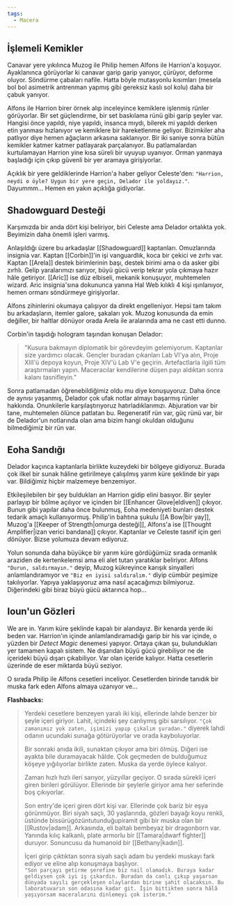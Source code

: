 ```yaml
---  
tags:  
  - Macera  
---  
```

## İşlemeli Kemikler  
Canavar yere yıkılınca Muzog ile Philip hemen Alfons ile Harrion'a koşuyor. Ayaklanınca görüyorlar ki canavar garip garip yanıyor, çürüyor, deforme oluyor. Söndürme çabaları nafile. Hatta böyle mutasyonlu kısımları (mesela bol bol asimetrik antrenman yapmış gibi gereksiz kaslı sol kolu) daha bir çabuk yanıyor.  
  
Alfons ile Harrion birer örnek alıp inceleyince kemiklere işlenmiş rünler görüyorlar. Bir set güçlendirme, bir set baskılama rünü gibi garip şeyler var. Hangisi önce yapıldı, niye yapıldı, insanca mıydı, bilerek mi yapıldı derken etin yanması hızlanıyor ve kemiklere bir hareketlenme geliyor. Bizimkiler aha patlıyor diye hemen ağaçların arkasına saklanıyor. Bir iki saniye sonra bütün kemikler katmer katmer patlayarak parçalanıyor. Bu patlamalardan kurtulamayan Harrion yine kısa süreli bir uyuyup uyanıyor. Orman yanmaya başladığı için çıkıp güvenli bir yer aramaya girişiyorlar.  
  
Açıklık bir yere geldiklerinde Harrion'a haber geliyor Celeste'den: `"Harrion, neydi o öyle? Uygun bir yere geçin, Delador ile yoldayız."`. Dayummm... Hemen en yakın açıklığa gidiyorlar.  
## Shadowguard Desteği  
Karşımızda bir anda dört kişi beliriyor, biri Celeste ama Delador ortalıkta yok. Beyimizin daha önemli işleri varmış.  
  
Anlaşıldığı üzere bu arkadaşlar [[Shadowguard]] kaptanları. Omuzlarında insignia var. Kaptan [[Corbin]]'in işi vanguardlık, koca bir çekici ve zırhı var. Kaptan [[Arela]] destek birimlerinin başı, destek birimi ama o da asker gibi zırhlı. Gelip yaralarımızı sarıyor, büyü gücü verip tekrar yola çıkmaya hazır hâle getiriyor. [[Aric]] ise düz elbiseli, mekanik konuşuyor, muhtemelen wizard. Aric insignia'sına dokununca yanına Hal Web kılıklı 4 kişi ışınlanıyor, hemen ormanı söndürmeye girişiyorlar.  
  
Alfons zihinlerini okumaya çalışıyor da direkt engelleniyor. Hepsi tam takım bu arkadaşların, itemler galore, şakaları yok. Muzog konusunda da emin değiller, bir haltlar dönüyor orada Arela ile aralarında ama ne cast etti dunno.  
  
Corbin'in taşıdığı hologram taşından konuşan Delador:   
> "Kusura bakmayın diplomatik bir görevdeyim gelemiyorum. Kaptanlar size yardımcı olacak. Gençler buradan çıkanları Lab VI'ya alın, Proje XIII'ü depoya koyun, Proje XIV'ü Lab V'e geçirin. Artefactlarla ilgili tüm araştırmaları yapın. Maceracılar kendilerine düşen payı aldıktan sonra kalanı tasnifleyin."  
  
Sonra patlamadan öğrenebildiğimiz oldu mu diye konuşuyoruz. Daha önce de aynısı yaşanmış, Delador çok ufak notlar almayı başarmış rünler hakkında. Onunkilerle karşılaştırıyoruz hatırladıklarımızı. Abjuration var bir tane, muhtemelen ölünce patlatan bu. Regeneratif rün var, güç rünü var, bir de Delador'un notlarında olan ama bizim hangi okuldan olduğunu bilmediğimiz bir rün var.  
## Eoha Sandığı  
Delador kaçınca kaptanlarla birlikte kuzeydeki bir bölgeye gidiyoruz. Burada çok ilkel bir sunak hâline getirilmeye çalışılmış yarım küre şeklinde bir yapı var. Bildiğimiz hiçbir malzemeye benzemiyor.  
  
Etkileşilebilen bir şey buldukları an Harrion gidip elini basıyor. Bir şeyler parlayıp bir bölme açılıyor ve içinden bir [[Enhancer Glove|eldiven]] çıkıyor. Bunun gibi yapılar daha önce bulunmuş, Eoha medeniyeti bunları destek tedarik amaçlı kullanıyormuş. Philip'in bahtına şukulu [[A Bow|bir yay]], Muzog'a [[Keeper of Strength|omurga desteği]], Alfons'a ise [[Thought Amplifier|izan verici bandana]] çıkıyor. Kaptanlar ve Celeste tasnif için geri dönüyor. Bizse yolumuza devam ediyoruz.  
  
Yolun sonunda daha büyükçe bir yarım küre gördüğümüz sırada ormanlık araziden de kertenkelemsi ama eli alet tutan yaratıklar beliriyor. Alfons `"Durun, saldırmayın."` deyip, Muzog kükreyince karışık sinyalleri anlamlandıramıyor ve `"Biz en iyisi saldıralım."` diyip cümbür peşimize takılıyorlar. Yapıya yaklaşıyoruz ama nasıl açacağımızı bilmiyoruz. Diğerindeki gibi biraz büyü gücü aktarınca hop...  
  
## Ioun'un Gözleri  
  
We are in. Yarım küre şeklinde kapalı bir alandayız. Bir kenarda yerde iki beden var. Harrion'ın içinde anlamlandıramadığı garip bir his var içinde, o yüzden bir *Detect Magic* denemesi yapıyor. Ortaya çıkan şu, bulundukları yer tamamen kapalı sistem. Ne dışarıdan büyü gücü girebiliyor ne de içerideki büyü dışarı çıkabiliyor. Var olan içeride kalıyor. Hatta cesetlerin üzerinde de eser miktarda büyü seziyor.  
  
O sırada Philip ile Alfons cesetleri inceliyor. Cesetlerden birinde tanıdık bir muska fark eden Alfons almaya uzanıyor ve...  
  
**Flashbacks:**  
> Yerdeki cesetlere benzeyen yaralı iki kişi, ellerinde lahde benzer bir şeyle içeri giriyor. Lahit, içindeki şey canlıymış gibi sarsılıyor. `"Çok zamanımız yok zaten, işimizi yapıp çıkalım şuradan."` diyerek lahdi odanın ucundaki sunağa götürüyorlar ve orada kayboluyorlar.  
>   
> Bir sonraki anıda ikili, sunaktan çıkıyor ama biri ölmüş. Diğeri ise ayakta bile duramayacak hâlde. Çok geçmeden de bulduğumuz köşeye yığılıyorlar birlikte zaten. Muska da yerde öylece kalıyor.  
>   
> Zaman hızlı hızlı ileri sarıyor, yüzyıllar geçiyor. O sırada sürekli içeri giren birileri görülüyor. Ellerinde bir şeylerle giriyor ama her seferinde boş çıkıyorlar.  
>   
> Son entry'de içeri giren dört kişi var. Ellerinde çok bariz bir eşya görünmüyor. Biri siyah saçlı, 30 yaşlarında, gözleri bayağı koyu renkli, üstünde bissürügözüntutunduğupiramit gibi bir muska olan bir [[Rustov|adam]]. Arkasında, eli baltalı bembeyaz bir dragonborn var. Yanında kılıç kalkanlı, plate armorlu bir [[Tamara|dwarf fighter]] duruyor. Sonuncusu da humanoid bir [[Bethany|kadın]].  
>   
> İçeri girip çıktıktan sonra siyah saçlı adam bu yerdeki muskayı fark ediyor ve eline alıp konuşmaya başlıyor.  
> `"Son parçayı getirme şerefine biz nail olamadık. Buraya kadar geldiysen çok iyi iş çıkardın. Buradan da canlı çıkıp yaşarsan dünyada sayılı gerçekleşen olaylardan birine şahit olacaksın. Bu laboratuvarın son odasına kadar git. İşin bittikten sonra hâlâ yaşıyorsam maceralarını dinlemeyi çok isterim."`  
